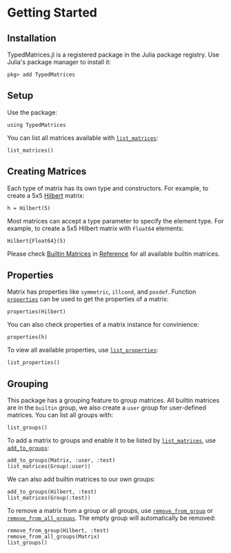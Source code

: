 # Getting Started

## Installation

TypedMatrices.jl is a registered package in the Julia package registry. Use Julia's package manager to install it:

```julia-repl
pkg> add TypedMatrices
```

## Setup

Use the package:

```@repl getting-started
using TypedMatrices
```

You can list all matrices available with [`list_matrices`](@ref):

```@repl getting-started
list_matrices()
```

## Creating Matrices

Each type of matrix has its own type and constructors. For example, to create a 5x5 [Hilbert](@ref) matrix:

```@repl getting-started
h = Hilbert(5)
```

Most matrices can accept a type parameter to specify the element type. For example, to create a 5x5 Hilbert matrix with `Float64` elements:

```@repl getting-started
Hilbert{Float64}(5)
```

Please check [Builtin Matrices](@ref) in [Reference](@ref) for all available builtin matrices.

## Properties

Matrix has properties like `symmetric`, `illcond`, and `posdef`. Function [`properties`](@ref) can be used to get the properties of a matrix:

```@repl getting-started
properties(Hilbert)
```

You can also check properties of a matrix instance for convinience:

```@repl getting-started
properties(h)
```

To view all available properties, use [`list_properties`](@ref):

```@repl getting-started
list_properties()
```

## Grouping

This package has a grouping feature to group matrices. All builtin matrices are in the `builtin` group, we also create a `user` group for user-defined matrices. You can list all groups with:

```@repl getting-started
list_groups()
```

To add a matrix to groups and enable it to be listed by [`list_matrices`](@ref), use [`add_to_groups`](@ref):

```@repl getting-started
add_to_groups(Matrix, :user, :test)
list_matrices(Group(:user))
```

We can also add builtin matrices to our own groups:

```@repl getting-started
add_to_groups(Hilbert, :test)
list_matrices(Group(:test))
```

To remove a matrix from a group or all groups, use [`remove_from_group`](@ref) or [`remove_from_all_groups`](@ref). The empty group will automatically be removed:

```@repl getting-started
remove_from_group(Hilbert, :test)
remove_from_all_groups(Matrix)
list_groups()
```
